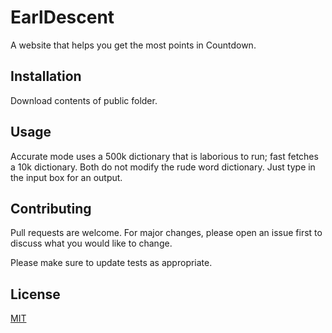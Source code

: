 # EarlDescent
A website that helps you get the most points in Countdown.

## Installation

Download contents of public folder.

## Usage

Accurate mode uses a 500k dictionary that is laborious to run; fast fetches a 10k dictionary. Both do not modify the rude word dictionary.
Just type in the input box for an output.

## Contributing
Pull requests are welcome. For major changes, please open an issue first to discuss what you would like to change.

Please make sure to update tests as appropriate.

## License
[MIT](https://choosealicense.com/licenses/mit/)
